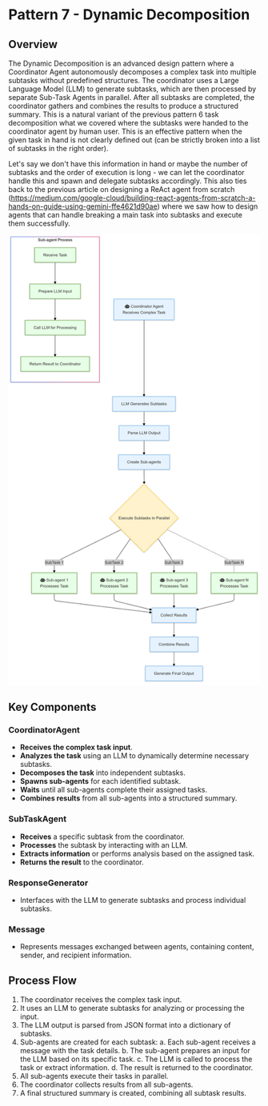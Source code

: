 # Pattern 7 - Dynamic Decomposition

## Overview

The Dynamic Decomposition is an advanced design pattern where a Coordinator Agent autonomously decomposes a complex task into multiple subtasks without predefined structures. The coordinator uses a Large Language Model (LLM) to generate subtasks, which are then processed by separate Sub-Task Agents in parallel. After all subtasks are completed, the coordinator gathers and combines the results to produce a structured summary.
This is a natural variant of the previous pattern 6 task decomposition what we covered where the subtasks were handed to the coordinator agent by human user. This is an effective pattern when the given task in hand is not clearly defined out (can be strictly broken into a list of subtasks in the right order).

Let's say we don't have this information in hand or maybe the number of subtasks and the order of execution is long - we can let the coordinator handle this and spawn and delegate subtasks accordingly. This also ties back to the previous article on designing a ReAct agent from scratch (https://medium.com/google-cloud/building-react-agents-from-scratch-a-hands-on-guide-using-gemini-ffe4621d90ae) where we saw how to design agents that can handle breaking a main task into subtasks and execute them successfully.

<p align="center">
    <img src="../../../img/framework/dynamic_decomposition.png" alt="Dynamic Decomposition" width="800"/>
</p>

## Key Components

### **CoordinatorAgent**
- **Receives the complex task input**.
- **Analyzes the task** using an LLM to dynamically determine necessary subtasks.
- **Decomposes the task** into independent subtasks.
- **Spawns sub-agents** for each identified subtask.
- **Waits** until all sub-agents complete their assigned tasks.
- **Combines results** from all sub-agents into a structured summary.

### **SubTaskAgent**
- **Receives** a specific subtask from the coordinator.
- **Processes** the subtask by interacting with an LLM.
- **Extracts information** or performs analysis based on the assigned task.
- **Returns the result** to the coordinator.

### **ResponseGenerator**
- Interfaces with the LLM to generate subtasks and process individual subtasks.

### **Message**
- Represents messages exchanged between agents, containing content, sender, and recipient information.

## Process Flow

1. The coordinator receives the complex task input.
2. It uses an LLM to generate subtasks for analyzing or processing the input.
3. The LLM output is parsed from JSON format into a dictionary of subtasks.
4. Sub-agents are created for each subtask:
   a. Each sub-agent receives a message with the task details.
   b. The sub-agent prepares an input for the LLM based on its specific task.
   c. The LLM is called to process the task or extract information.
   d. The result is returned to the coordinator.
5. All sub-agents execute their tasks in parallel.
6. The coordinator collects results from all sub-agents.
7. A final structured summary is created, combining all subtask results.